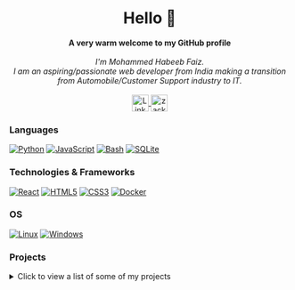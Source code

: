 <h1 align="center">Hello 👋 </h1>

<p align="center">
    <b>A very warm welcome to my GitHub profile</b><br><br>
    <i>
        I'm Mohammed Habeeb Faiz.<br>
        I am an aspiring/passionate web developer from India making a transition from Automobile/Customer Support industry to IT.<br>
    </i><br>
    <a href="https://www.linkedin.com/in/faiz-mohammed-77a896210/">
        <img src="https://cdn2.iconfinder.com/data/icons/social-media-2285/512/1_Linkedin_unofficial_colored_svg-1024.png" align="center" height="30" width="30"  alt="LinkedIn">
    </a>
    <a href="https://instagram.com/zack.the.jack.1" target="blank"><img align="center" src="https://raw.githubusercontent.com/rahuldkjain/github-profile-readme-generator/master/src/images/icons/Social/instagram.svg" alt="zack.the.jack.1" height="30" width="30" /></a>
</p>

### Languages
[![Python](https://img.shields.io/badge/python-black?style=for-the-badge&logo=python)](https://github.com/faizmhf666)
[![JavaScript](https://img.shields.io/badge/javascript-black?style=for-the-badge&logo=javascript)](https://github.com/faizmhf666)
[![Bash](https://img.shields.io/badge/bash-black?style=for-the-badge&logo=gnu-bash&logoColor=white)](https://github.com/faizmhf666)
[![SQLite](https://img.shields.io/badge/sqlite-black?style=for-the-badge&logo=sqlite)](https://github.com/faizmhf666)

### Technologies & Frameworks
[![React](https://img.shields.io/badge/react-black?style=for-the-badge&logo=react)](https://github.com/faizmhf666)
[![HTML5](https://img.shields.io/badge/html5-black?style=for-the-badge&logo=html5)](https://github.com/faizmhf666)
[![CSS3](https://img.shields.io/badge/css3-black?style=for-the-badge&logo=css3)](https://github.com/faizmhf666)
[![Docker](https://img.shields.io/badge/docker-black?style=for-the-badge&logo=docker)](https://github.com/faizmhf666)

### OS
[![Linux](https://img.shields.io/badge/linux-black?style=for-the-badge&logo=Linux)](https://github.com/faizmhf666)
[![Windows](https://img.shields.io/badge/Windows-black?style=for-the-badge&logo=Windows)](https://github.com/faizmhf666)


### Projects
<details>
    <summary>Click to view a list of some of my projects</summary>
    <ul>
        <li><a href="https://bggradientfaiz.ccbp.tech" target="blank">Background gradient using ReactJs</a></li>
        <li><a href="https://memecreaterfaiz.ccbp.tech" target="blank">meme generator using ReactJs</a></li>
        <li><a href="https://faizbookhub.ccbp.tech" target="blank">BookHub CCBP React Project</a></li>
        <li><a href="https://ecommercebyme.ccbp.tech" target="blank">E-commerce web</a></li>
        <li><a href="https://changethememhf.ccbp.tech" target="blank">Navbar with theme switch ReactJs</a></li>
        <li><a href="https://primevideocmhf.ccbp.tech" target="blank">Streaming service landing page using ReactJs</a></li>
        <li><a href="https://faizregform.ccbp.tech" target="blank">Dummy registration form using ReactJS</a></li>
        <li><a href="https://fzcommentapp.ccbp.tech" target="blank">Comment your Thoughts app/appsection using ReactJs</a></li>
        <li><a href="https://faizcointoss.ccbp.tech" target="blank">Coin Toss webapp using ReactJs</a></li>
        <li><a href="https://faizappstore.ccbp.tech" target="blank">App store landing page using ReactJs</a></li>
        <li><a href="https://faizreactbh.ccbp.tech" target="blank">Browser History page using ReactJs</a></li>
        <li><a href="https://faizmh1.ccbp.tech" target="blank">simple webpage to render given user list using ReactJs</a></li>
        <li><a href="https://withcsspagedemo.ccbp.tech" target="blank">CSS flexbox dummy blog page</a></li>
        <li><a href="https://formpoiuy.ccbp.tech" target="blank">Form page using different input methods using JavaScript and Html/css</a></li>
        <li><a href="https://wikiapifaiz.ccbp.tech/" target="blank">Wikipedia search webapp using JavaScript and Html/css</a></li>
        <li><a href="https://explosivesgame.ccbp.tech" target="blank">Explosive game demonstrating various events and interval/timer in Javascript using JavaScript and Html/css</a></li>
        <li><a href="https://todowebpagebyjf.ccbp.tech" target="blank">Todo Webapp demonstrating JavaScript events using JavaScript and Html/css  </a></li>
        <li><a href="https://catswitchproje2.ccbp.tech" target="blank">Caty andSwitch Demonstrating event listeners in JavaScript</a></li>
        <li><a href="https://guessnumberfaiz.ccbp.tech" target="blank">Number Guessing game using JavaScript Math function</a></li>
    
    
</ul>
</details>
